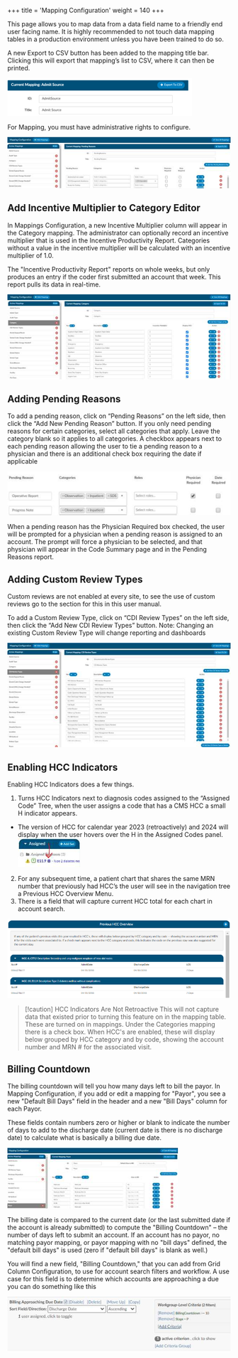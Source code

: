 +++
title = 'Mapping Configuration'
weight = 140
+++

This page allows you to map data from a data field name to a friendly end user facing name. It is highly
recommended to not touch data mapping tables in a production environment unless you have been
trained to do so.

A new Export to CSV button has been added to the mapping title bar. Clicking this will export that
mapping’s list to CSV, where it can then be printed.

![](image-539.png)

For Mapping, you must have administrative rights to configure.

![](image-540.jpg)

## Add Incentive Multiplier to Category Editor

In Mappings Configuration, a new Incentive Multiplier column will appear in the Category mapping. The
administrator can optionally record an incentive multiplier that is used in the Incentive Productivity
Report. Categories without a value in the incentive multiplier will be calculated with an incentive
multiplier of 1.0.

The "Incentive Productivity Report" reports on whole weeks, but only produces an entry if the coder first
submitted an account that week. This report pulls its data in real-time.

![](image-541.jpg)

## Adding Pending Reasons

To add a pending reason, click on “Pending Reasons” on the left side, then click the “Add New Pending
Reason” button. If you only need pending reasons for certain categories, select all categories that apply.
Leave the category blank so it applies to all categories.
A checkbox appears next to each pending reason allowing the user to tie a pending reason to a physician
and there is an additional check box requiring the date if applicable

![](image-542.jpg)

When a pending reason has the Physician Required box checked, the user will be prompted for a
physician when a pending reason is assigned to an account. The prompt will force a physician to be
selected, and that physician will appear in the Code Summary page and in the Pending Reasons report.

## Adding Custom Review Types

Custom reviews are not enabled at every site, to see the use of custom reviews go to the section for this
in this user manual.

To add a Custom Review Type, click on “CDI Review Types” on the left side, then click the “Add New CDI
Review Types” button. Note: Changing an existing Custom Review Type will change reporting and
dashboards

![](image-543.jpg)

## Enabling HCC Indicators

Enabling HCC Indicators does a few things.

1. Turns HCC Indicators next to diagnosis codes assigned to the “Assigned Code” Tree, when the user 
assigns a code that has a CMS HCC a small H indicator appears.
  - The version of HCC for calendar year 2023 (retroactively) and 2024 will display when the user hovers over the H in the Assigned Codes panel.
  ![](image-544.jpg)
2. For any subsequent time, a patient chart that shares the same MRN number that previously had
HCC’s the user will see in the navigation tree a Previous HCC Overview Menu.
3. There is a field that will capture current HCC total for each chart in account search.

![](image-545.png)

> [!caution] HCC Indicators Are Not Retroactive
This will not capture data that existed prior to turning this feature on in the mapping
table. These are turned on in mappings. Under the Categories mapping there is a check box.
When HCC's are enabled, these will display below grouped by HCC category and by code,
showing the account number and MRN # for the associated visit.

## Billing Countdown

The billing countdown will tell you how many days left to bill the payor. In Mapping Configuration, if
you add or edit a mapping for "Payor", you see a new "Default Bill Days" field in the header and a new
"Bill Days" column for each Payor.

These fields contain numbers zero or higher or blank to indicate the number of days to add to the
discharge date (current date is there is no discharge date) to calculate what is basically a billing due
date.

![](image-546.jpg)

The billing date is compared to the current date (or the last submitted date if the account is
already submitted) to compute the "Billing Countdown" – the number of days left to submit an
account. If an account has no payor, no matching payor mapping, or payor mapping with no "bill days"
defined, the "default bill days" is used (zero if "default bill days" is blank as well.)

You will find a new field, "Billing Countdown," that you can add from Grid Column Configuration, to use
for account search filters and workflow. A use case for this field is to determine which accounts are
approaching a due you can do something like this

![](image-547.jpg)
